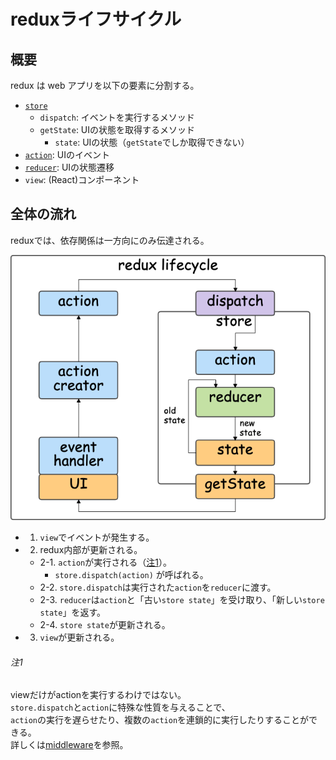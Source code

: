 # reduxライフサイクル

## 概要

redux は web アプリを以下の要素に分割する。

- [`store`](./lifecycle_store.md)
  - `dispatch`: イベントを実行するメソッド
  - `getState`: UIの状態を取得するメソッド
    - `state`: UIの状態（`getState`でしか取得できない）
- [`action`](./lifecycle_action.md): UIのイベント
- [`reducer`](./lifecycle_reducer.md): UIの状態遷移
- `view`: (React)コンポーネント

## 全体の流れ

reduxでは、依存関係は一方向にのみ伝達される。

![](./redux_lifecycle.png)

- 1. `view`でイベントが発生する。
- 2. redux内部が更新される。
  - 2-1. `action`が実行される（[注1](#注1)）。
    - `store.dispatch(action)` が呼ばれる。
  - 2-2. `store.dispatch`は実行された`action`を`reducer`に渡す。
  - 2-3. `reducer`は`action`と「古い`store state`」を受け取り、「新しい`store state`」を返す。
  - 2-4. `store state`が更新される。
- 3. `view`が更新される。

###### 注1

viewだけがactionを実行するわけではない。<br />
`store.dispatch`と`action`に特殊な性質を与えることで、<br />
`action`の実行を遅らせたり、複数の`action`を連鎖的に実行したりすることができる。<br />
詳しくは[middleware](./middleware.md)を参照。
